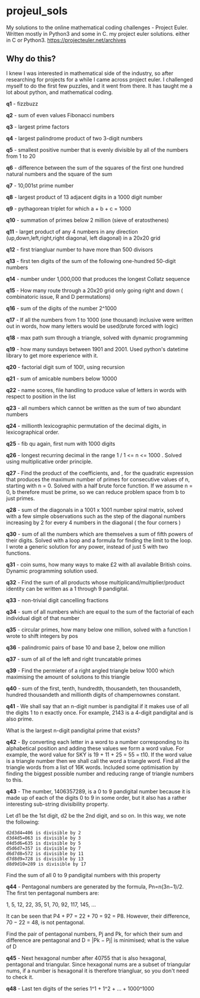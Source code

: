# projeul_sols
My solutions to the online mathematical coding challenges - Project Euler. Written mostly in Python3 and some in C.
my project euler solutions. either in C or Python3.
https://projecteuler.net/archives

## Why do this?
I knew I was interested in mathematical side of the industry, so after researching for projects for a while I came across project euler. I challenged myself to do the first few puzzles, and it went from there. It has taught me a lot about python, and mathematical coding.

**q1** - fizzbuzz

**q2** - sum of even values Fibonacci numbers

**q3** - largest prime factors

**q4** - largest palindrome product of two 3-digit numbers

**q5** - smallest positive number that is evenly divisible by all of the numbers from 1 to 20

**q6** - difference between the sum of the squares of the first one hundred natural numbers and the square of the sum

**q7** - 10,001st prime number

**q8** - largest product of 13 adjacent digits in a 1000 digit number

**q9** - pythagorean triplet for which a + b + c = 1000

**q10** - summation of primes below 2 million (sieve of eratosthenes)

**q11** - larget product of any 4 numbers in any direction (up,down,left,right,right diagonal, left diagonal) in a 20x20 grid

**q12** - first triangluar number to have more than 500 divisors

**q13** - first ten digits of the sum of the following one-hundred 50-digit numbers

**q14** - number under 1,000,000 that produces the longest Collatz sequence

**q15** - How many route through a 20x20 grid only going right and down ( combinatoric issue, R and D permutations)

**q16** -  sum of the digits of the number 2^1000

**q17** - If all the numbers from 1 to 1000 (one thousand) inclusive were written out in words,
how many letters would be used(brute forced with logic)

**q18** - max path sum through a triangle, solved with dynamic programming

**q19** - how many sundays between 1901 and 2001. Used python's datetime library to get more experience with it.

**q20** - factorial digit sum of 100!, using recursion

**q21** - sum of amicable numbers below 10000

**q22** - name scores, file handling to produce value of letters in words with respect to position in the list

**q23** - all numbers which cannot be written as the sum of two abundant numbers

**q24** - millionth lexicographic permutation of the decimal digits, in lexicographical order.

**q25** - fib qu again, first num with 1000 digits

**q26** - longest recurring decimal in the range 1 / 1 <= n <= 1000 . Solved using multiplicative order principle.

**q27** - Find the product of the coefficients, and , for the quadratic expression that produces the maximum number of primes for consecutive values of n, starting with n = 0. Solved with a half brute force function. If we assume n = 0, b therefore must be prime, so we can reduce problem space from b to just primes.

**q28** - sum of the diagonals in a 1001 x 1001 number spiral matrix, solved with a few simple observations such as the step of 
the diagonal numbers increasing by 2 for every 4 numbers in the diagonal ( the four corners )

**q30** - sum of all the numbers which are themselves a sum of fifth powers of their digits. Solved with a loop and a formula for finding the limit to the loop. I wrote a generic solution for any power, instead of just 5 with two functions.

**q31** - coin sums, how many ways to make £2 with all available British coins. Dynamic programming solution used.

**q32** - Find the sum of all products whose multiplicand/multiplier/product identity can be written as a 1 through 9 pandigital.

**q33** - non-trivial digit cancelling fractions

**q34** - sum of all numbers which are equal to the sum of the factorial of each individual digit of that number

**q35** - circular primes, how many below one million, solved with a function I wrote to shift integers by pos

**q36** - palindromic pairs of base 10 and base 2, below one million

**q37** - sum of all of the left and right truncatable primes

**q39** - Find the permieter of a right angled triangle below 1000 which maximising the amount of solutions to this triangle 

**q40** - sum of the first, tenth, hundredth, thousandeth, ten thousandeth, hundred thousandeth and millionth digits of champernownes constant.

**q41** - We shall say that an n-digit number is pandigital if it makes use of all the digits 1 to n exactly once. For example, 2143 is a 4-digit pandigital and is also prime.

What is the largest n-digit pandigital prime that exists?


**q42** - By converting each letter in a word to a number corresponding to its alphabetical position and adding these values we form a word value. For example, the word value for SKY is 19 + 11 + 25 = 55 = t10. If the word value is a triangle number then we shall call the word a triangle word. Find all the triangle words from a list of 16K words. Included some optimisation by finding the biggest possible number and reducing range of triangle numbers to this.

**q43** - The number, 1406357289, is a 0 to 9 pandigital number because it is made up of each of the digits 0 to 9 in some order, but it also has a rather interesting sub-string divisibility property.

Let d1 be the 1st digit, d2 be the 2nd digit, and so on. In this way, we note the following:

    d2d3d4=406 is divisible by 2
    d3d4d5=063 is divisible by 3
    d4d5d6=635 is divisible by 5
    d5d6d7=357 is divisible by 7
    d6d7d8=572 is divisible by 11
    d7d8d9=728 is divisible by 13
    d8d9d10=289 is divisible by 17

Find the sum of all 0 to 9 pandigital numbers with this property

**q44** - Pentagonal numbers are generated by the formula, Pn=n(3n−1)/2. The first ten pentagonal numbers are:

1, 5, 12, 22, 35, 51, 70, 92, 117, 145, ...

It can be seen that P4 + P7 = 22 + 70 = 92 = P8. However, their difference, 70 − 22 = 48, is not pentagonal.

Find the pair of pentagonal numbers, Pj and Pk, for which their sum and difference are pentagonal and D = |Pk − Pj| is minimised; what is the value of D

**q45** - Next hexagonal number after 40755 that is also hexagonal, pentagonal and triangular. Since hexagonal nums are a subset of triangular nums, if a number is hexagonal it is therefore triangluar, so you don't need to check it.

**q48** - Last ten digits of the series 1^1 + 1^2 + ... + 1000^1000
